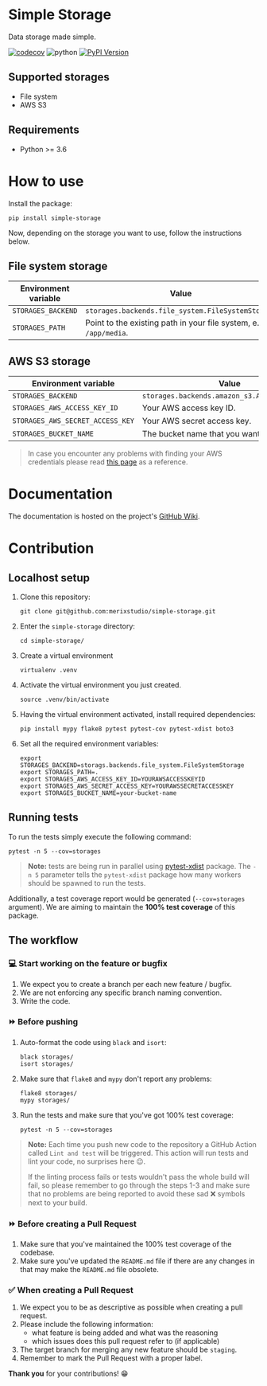 # Simple Storage

Data storage made simple.

[![codecov](https://codecov.io/gh/merixstudio/simple-storage/branch/master/graph/badge.svg?token=XMH3S6M34G)](https://codecov.io/gh/merixstudio/simple-storage)
![python](https://img.shields.io/badge/Python-3.6%2B-brightgreen)
[![PyPI Version](https://img.shields.io/pypi/v/simple-storage.svg)](https://pypi.org/project/simple-storage/)

## Supported storages

- File system
- AWS S3

## Requirements

- Python >= 3.6

# How to use

Install the package:

```shell
pip install simple-storage
```

Now, depending on the storage you want to use, follow the instructions below.

## File system storage

| Environment variable | Value                                                               |
|----------------------|---------------------------------------------------------------------|
| `STORAGES_BACKEND`   | `storages.backends.file_system.FileSystemStorage`                   |
| `STORAGES_PATH`      | Point to the existing path in your file system, e.g.  `/app/media`. |

## AWS S3 storage

| Environment variable             | Value                                         |
|----------------------------------|-----------------------------------------------|
| `STORAGES_BACKEND`               | `storages.backends.amazon_s3.AmazonS3Storage` |
| `STORAGES_AWS_ACCESS_KEY_ID`     | Your AWS access key ID.                       |
| `STORAGES_AWS_SECRET_ACCESS_KEY` | Your AWS secret access key.                   |
| `STORAGES_BUCKET_NAME`           | The bucket name that you want to use.         |

> In case you encounter any problems with finding your AWS credentials please read [this page][1] as a reference.

# Documentation

The documentation is hosted on the project's [GitHub Wiki][2].

# Contribution

## Localhost setup

1. Clone this repository:
   ```shell
   git clone git@github.com:merixstudio/simple-storage.git
   ```
2. Enter the `simple-storage` directory:
   ```shell
   cd simple-storage/
   ```
3. Create a virtual environment
    ```shell
    virtualenv .venv
    ```
4. Activate the virtual environment you just created.
    ```shell
   source .venv/bin/activate
    ```
5. Having the virtual environment activated, install required dependencies:
    ```shell
    pip install mypy flake8 pytest pytest-cov pytest-xdist boto3
    ```
6. Set all the required environment variables:
    ```shell
   export STORAGES_BACKEND=storags.backends.file_system.FileSystemStorage
   export STORAGES_PATH=.
   export STORAGES_AWS_ACCESS_KEY_ID=YOURAWSACCESSKEYID
   export STORAGES_AWS_SECRET_ACCESS_KEY=YOURAWSSECRETACCESSKEY
   export STORAGES_BUCKET_NAME=your-bucket-name
    ```

## Running tests

To run the tests simply execute the following command:

```shell
pytest -n 5 --cov=storages
```

> **Note:** tests are being run in parallel using [pytest-xdist][3] package. The `-n 5` parameter tells the `pytest-xdist` package how many workers should be spawned to run the tests.

Additionally, a test coverage report would be generated (`--cov=storages` argument).
We are aiming to maintain the **100% test coverage** of this package.

## The workflow

### 💻 Start working on the feature or bugfix

1. We expect you to create a branch per each new feature / bugfix.
2. We are not enforcing any specific branch naming convention.
3. Write the code.

### ⏩ Before pushing

1. Auto-format the code using `black` and `isort`:
   ```shell
   black storages/
   isort storages/
   ```
2. Make sure that `flake8` and `mypy` don't report any problems:
   ```shell
   flake8 storages/
   mypy storages/
   ```
3. Run the tests and make sure that you've got 100% test coverage:
   ```shell
   pytest -n 5 --cov=storages
   ```

> **Note:** Each time you push new code to the repository a GitHub Action called `Lint and test` will be triggered.
> This action will run tests and lint your code, no surprises here 😉.
> 
> If the linting process fails or tests wouldn't pass the whole build will fail, so please remember to go through the
> steps 1-3 and make sure that no problems are being reported to avoid these sad ❌ symbols next to your build.

### ⏩ Before creating a Pull Request

1. Make sure that you've maintained the 100% test coverage of the codebase.
2. Make sure you've updated the `README.md` file if there are any changes in that may make the `README.md` file obsolete.

### ✅ When creating a Pull Request

1. We expect you to be as descriptive as possible when creating a pull request.
2. Please include the following information:
   - what feature is being added and what was the reasoning
   - which issues does this pull request refer to (if applicable)
3. The target branch for merging any new feature should be `staging`.
4. Remember to mark the Pull Request with a proper label.

**Thank you** for your contributions! 😁

[1]: https://docs.aws.amazon.com/general/latest/gr/aws-sec-cred-types.html
[2]: https://github.com/merixstudio/simple-storage/wiki
[3]: https://pypi.org/project/pytest-xdist/